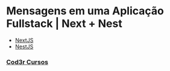 # Mensagens em uma Aplicação Fullstack | Next + Nest

- [NextJS](https://nextjs.org/docs)
- [NestJS](https://nestjs.com/)

### [Cod3r Cursos](https://www.youtube.com/watch?v=mikoTbhH_Qg)
